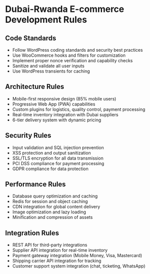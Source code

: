# Dubai-Rwanda E-commerce Development Rules

## Code Standards
- Follow WordPress coding standards and security best practices
- Use WooCommerce hooks and filters for customization
- Implement proper nonce verification and capability checks
- Sanitize and validate all user inputs
- Use WordPress transients for caching

## Architecture Rules
- Mobile-first responsive design (85% mobile users)
- Progressive Web App (PWA) capabilities
- Custom plugins for logistics, quality control, payment processing
- Real-time inventory integration with Dubai suppliers
- 6-tier delivery system with dynamic pricing

## Security Rules
- Input validation and SQL injection prevention
- XSS protection and output sanitization
- SSL/TLS encryption for all data transmission
- PCI DSS compliance for payment processing
- GDPR compliance for data protection

## Performance Rules
- Database query optimization and caching
- Redis for session and object caching
- CDN integration for global content delivery
- Image optimization and lazy loading
- Minification and compression of assets

## Integration Rules
- REST API for third-party integrations
- Supplier API integration for real-time inventory
- Payment gateway integration (Mobile Money, Visa, Mastercard)
- Shipping carrier API integration for tracking
- Customer support system integration (chat, ticketing, WhatsApp) 